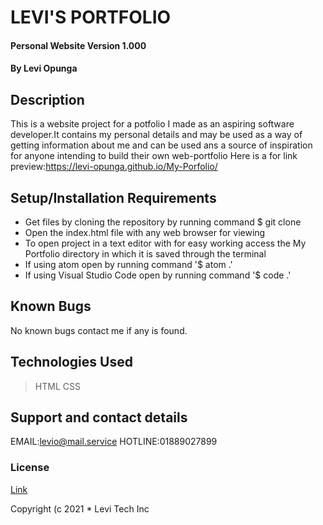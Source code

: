 # LEVI'S PORTFOLIO

#### Personal Website Version 1.000

#### By **Levi Opunga**

## Description

This is a website project for a potfolio I made as an aspiring software developer.It contains my personal details and may be used as a way of getting information about me and can be used ans a source of inspiration for anyone intending to build their own web-portfolio
Here is a for link preview:https://levi-opunga.github.io/My-Porfolio/

## Setup/Installation Requirements

- Get files by cloning the repository by running command $ git clone
- Open the index.html file with any web browser for viewing
- To open project in a text editor with for easy working access the My Portfolio directory in which it is saved through the terminal
- If using atom open by running command
  '$ atom .'
- If using Visual Studio Code open by running command
  '$ code .'

## Known Bugs

No known bugs contact me if any is found.

## Technologies Used

> HTML
> CSS

## Support and contact details

EMAIL:levio@mail.service
HOTLINE:01889027899

### License

[Link](https://github.com/Levi-Opunga/My-Porfolio/blob/master/license)

Copyright (c 2021 \* Levi Tech Inc
